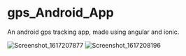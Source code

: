
# gps_Android_App
An android gps tracking app, made using angular and ionic.


![Screenshot_1617207877](https://user-images.githubusercontent.com/46634097/113178900-f1fa2280-9246-11eb-9d1c-dda152d748f5.png)
![Screenshot_1617208196](https://user-images.githubusercontent.com/46634097/113178907-f45c7c80-9246-11eb-8ee3-dad69387c1c0.png)
